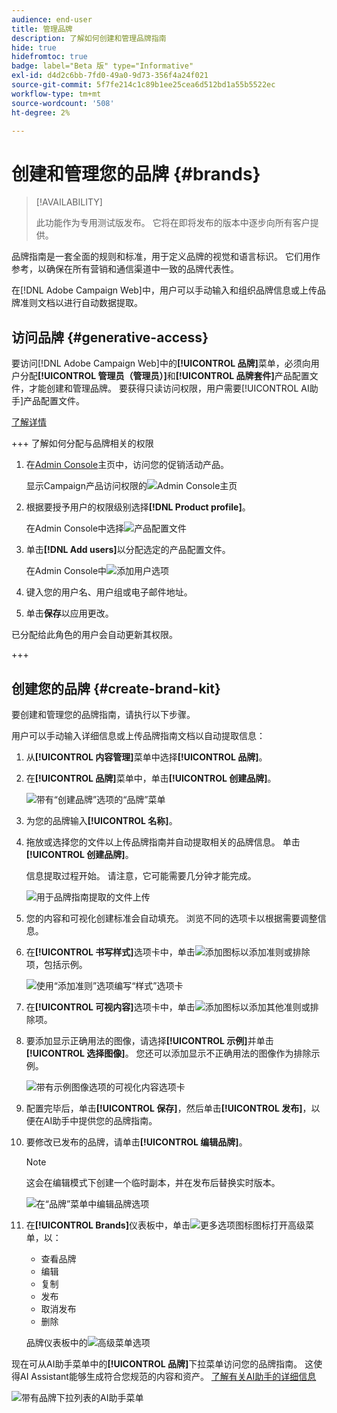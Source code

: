 ```yaml
---
audience: end-user
title: 管理品牌
description: 了解如何创建和管理品牌指南
hide: true
hidefromtoc: true
badge: label="Beta 版" type="Informative"
exl-id: d4d2c6bb-7fd0-49a0-9d73-356f4a24f021
source-git-commit: 5f7fe214c1c89b1ee25cea6d512bd1a55b5522ec
workflow-type: tm+mt
source-wordcount: '508'
ht-degree: 2%

---
```


# 创建和管理您的品牌 {#brands}

>[!AVAILABILITY]
>
>此功能作为专用测试版发布。 它将在即将发布的版本中逐步向所有客户提供。

品牌指南是一套全面的规则和标准，用于定义品牌的视觉和语言标识。 它们用作参考，以确保在所有营销和通信渠道中一致的品牌代表性。

在[!DNL Adobe Campaign Web]中，用户可以手动输入和组织品牌信息或上传品牌准则文档以进行自动数据提取。

## 访问品牌 {#generative-access}

要访问[!DNL Adobe Campaign Web]中的&#x200B;**[!UICONTROL 品牌]**&#x200B;菜单，必须向用户分配&#x200B;**[!UICONTROL 管理员（管理员）]**&#x200B;和&#x200B;**[!UICONTROL 品牌套件]**&#x200B;产品配置文件，才能创建和管理品牌。 要获得只读访问权限，用户需要[!UICONTROL AI助手]产品配置文件。

[了解详情](https://experienceleague.adobe.com/en/docs/campaign/campaign-v8/admin/permissions/manage-permissions)

+++ 了解如何分配与品牌相关的权限

1. 在[Admin Console](https://adminconsole.adobe.com/enterprise)主页中，访问您的促销活动产品。

   显示Campaign产品访问权限的![Admin Console主页](assets/brands_admin_1.png)

1. 根据要授予用户的权限级别选择&#x200B;**[!DNL Product profile]**。

   在Admin Console中选择![产品配置文件](assets/brands_admin_2.png)

1. 单击&#x200B;**[!DNL Add users]**&#x200B;以分配选定的产品配置文件。

   在Admin Console中![添加用户选项](assets/brands_admin_3.png)

1. 键入您的用户名、用户组或电子邮件地址。

1. 单击&#x200B;**保存**&#x200B;以应用更改。

已分配给此角色的用户会自动更新其权限。

+++

## 创建您的品牌 {#create-brand-kit}

要创建和管理您的品牌指南，请执行以下步骤。

用户可以手动输入详细信息或上传品牌指南文档以自动提取信息：

1. 从&#x200B;**[!UICONTROL 内容管理]**&#x200B;菜单中选择&#x200B;**[!UICONTROL 品牌]**。

1. 在&#x200B;**[!UICONTROL 品牌]**&#x200B;菜单中，单击&#x200B;**[!UICONTROL 创建品牌]**。

   ![带有“创建品牌”选项的“品牌”菜单](assets/brands_1.png)

1. 为您的品牌输入&#x200B;**[!UICONTROL 名称]**。

1. 拖放或选择您的文件以上传品牌指南并自动提取相关的品牌信息。 单击&#x200B;**[!UICONTROL 创建品牌]**。

   信息提取过程开始。 请注意，它可能需要几分钟才能完成。

   ![用于品牌指南提取的文件上传](assets/brands_7.png)

1. 您的内容和可视化创建标准会自动填充。 浏览不同的选项卡以根据需要调整信息。

1. 在&#x200B;**[!UICONTROL 书写样式]**&#x200B;选项卡中，单击![添加图标](assets/do-not-localize/Smock_Add_18_N.svg)以添加准则或排除项，包括示例。

   ![使用“添加准则”选项编写“样式”选项卡](assets/brands_2.png)

1. 在&#x200B;**[!UICONTROL 可视内容]**&#x200B;选项卡中，单击![添加图标](assets/do-not-localize/Smock_Add_18_N.svg)以添加其他准则或排除项。

1. 要添加显示正确用法的图像，请选择&#x200B;**[!UICONTROL 示例]**&#x200B;并单击&#x200B;**[!UICONTROL 选择图像]**。 您还可以添加显示不正确用法的图像作为排除示例。

   ![带有示例图像选项的可视化内容选项卡](assets/brands_3.png)

1. 配置完毕后，单击&#x200B;**[!UICONTROL 保存]**，然后单击&#x200B;**[!UICONTROL 发布]**，以便在AI助手中提供您的品牌指南。

1. 要修改已发布的品牌，请单击&#x200B;**[!UICONTROL 编辑品牌]**。

   >[!NOTE]
   >
   >这会在编辑模式下创建一个临时副本，并在发布后替换实时版本。

   ![在“品牌”菜单中编辑品牌选项](assets/brands_4.png)

1. 在&#x200B;**[!UICONTROL Brands]**&#x200B;仪表板中，单击![更多选项图标](assets/do-not-localize/Smock_More_18_N.svg)图标打开高级菜单，以：

   * 查看品牌
   * 编辑
   * 复制
   * 发布
   * 取消发布
   * 删除

   品牌仪表板中的![高级菜单选项](assets/brands_5.png)

现在可从AI助手菜单中的&#x200B;**[!UICONTROL 品牌]**&#x200B;下拉菜单访问您的品牌指南。 这使得AI Assistant能够生成符合您规范的内容和资产。 [了解有关AI助手的详细信息](../email/generative-gs.md)

![带有品牌下拉列表的AI助手菜单](assets/brands_6.png)